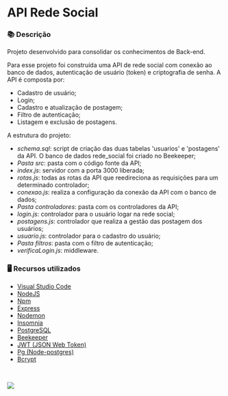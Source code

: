 # API Rede Social

### 📚  Descrição


Projeto desenvolvido para consolidar os conhecimentos de Back-end.

Para esse projeto foi construída uma API de rede social com conexão ao banco de dados, autenticação de usuário (token) e criptografia de senha. A API é composta por:

- Cadastro de usuário;
- Login;
- Cadastro e atualização de postagem;
- Filtro de autenticação;
- Listagem e exclusão de postagens.

A estrutura do projeto:

- *schema.sql*: script de criação das duas tabelas 'usuarios' e 'postagens' da API. O banco de dados rede_social foi criado no Beekeeper;
- *Pasta src*: pasta com o código fonte da API;
- *index.js*: servidor com a porta 3000 liberada;
- *rotas.js*: todas as rotas da API que reedireciona as requisições para um determinado controlador;
- *conexao.js*: realiza a configuração da conexão da API com o banco de dados;
- *Pasta controladores*: pasta com os controladores da API;
- *login.js*: controlador para o usuário logar na rede social;
- *postagens.js*: controlador que realiza a gestão das postagem dos usuários;
- *usuario.js*: controlador para o cadastro do usuário;
- *Pasta filtros*: pasta com o filtro de autenticação;
- *verificaLogin.js*: middleware.


### 🖥️  Recursos utilizados

- [Visual Studio Code](https://code.visualstudio.com/download)
- [NodeJS](https://nodejs.org/en/)
- [Npm](https://www.npmjs.com/)
- [Express](https://expressjs.com/pt-br/)
- [Nodemon](https://nodemon.io/)
- [Insomnia](https://insomnia.rest/download)
- [PostgreSQL](https://www.postgresql.org/)
- [Beekeeper](https://www.beekeeperstudio.io/)
- [JWT (JSON Web Token)](https://jwt.io/)
- [Pg (Node-postgres)](https://www.npmjs.com/package/pg)
- [Bcrypt](https://www.npmjs.com/package/bcrypt)

&nbsp;


<a href="https://www.linkedin.com/in/claudia-nogueira-dos-anjos-b71726215/" target="_blank">
        <img src="https://img.shields.io/badge/claudiaanjos-%230077B5.svg?&style=for-the-badge&logo=linkedin&logoColor=white&link=mailto:https://www.linkedin.com/in/claudia-nogueira-dos-anjos-093407180/">
</a>